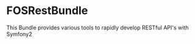 FOSRestBundle
=============

This Bundle provides various tools to rapidly develop RESTful API's with Symfony2 